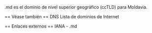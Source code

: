 .md es el dominio de nivel superior geográfico (ccTLD) para Moldavia.


== Véase también ==
DNS
Lista de dominios de Internet


== Enlaces externos ==
IANA - .md